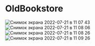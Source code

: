 # OldBookstore
![Снимок экрана 2022-07-21 в 11 07 43](https://user-images.githubusercontent.com/82456927/180375900-08b5314e-fb86-4d02-a6a8-b015f7876d8d.png)
![Снимок экрана 2022-07-21 в 11 08 06](https://user-images.githubusercontent.com/82456927/180375909-00ebe793-51a7-4545-8b4e-a20628780977.png)
![Снимок экрана 2022-07-21 в 11 08 26](https://user-images.githubusercontent.com/82456927/180375920-b6f66cf7-5985-4d8b-a985-78b468243581.png)
![Снимок экрана 2022-07-21 в 11 09 26](https://user-images.githubusercontent.com/82456927/180375937-05e85d3d-6f3e-4067-aeb2-9c5c749c51a2.png)
